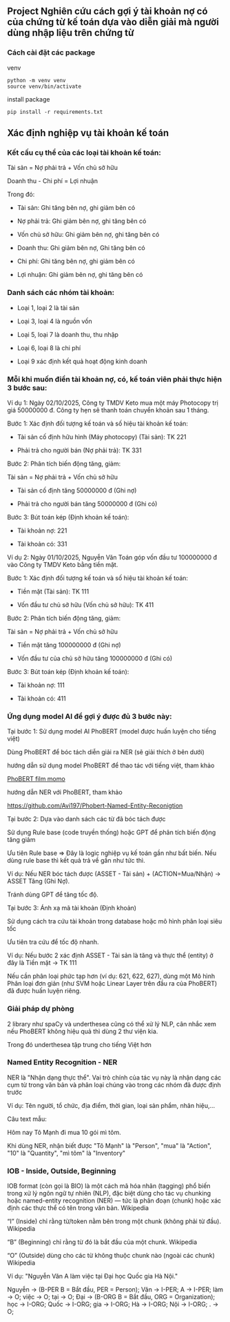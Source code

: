 ## Project Nghiên cứu cách gợi ý tài khoản nợ có của chứng từ kế toán dựa vào diễn giải mà người dùng nhập liệu trên chứng từ

### Cách cài đặt các package

venv

```
python -m venv venv
source venv/bin/activate
```

install package

```
pip install -r requirements.txt
```

## Xác định nghiệp vụ tài khoản kế toán

### Kết cấu cụ thể của các loại tài khoản kế toán:

Tài sản = Nợ phải trả + Vốn chủ sở hữu

Doanh thu - Chi phí = Lợi nhuận

Trong đó:

- Tài sản: Ghi tăng bên nợ, ghi giảm bên có

- Nợ phải trả: Ghi giảm bên nợ, ghi tăng bên có

- Vốn chủ sở hữu: Ghi giảm bên nợ, ghi tăng bên có

- Doanh thu: Ghi giảm bên nợ, Ghi tăng bên có

- Chi phí: Ghi tăng bên nợ, ghi giảm bên có

- Lợi nhuận: Ghi giảm bên nợ, ghi tăng bên có

### Danh sách các nhóm tài khoản:

- Loại 1, loại 2 là tài sản

- Loại 3, loại 4 là nguồn vốn

- Loại 5, loại 7 là doanh thu, thu nhập

- Loại 6, loại 8 là chi phí

- Loại 9 xác định kết quả hoạt động kinh doanh

### Mỗi khi muốn điền tài khoản nợ, có, kế toán viên phải thực hiện 3 bước sau:

Ví dụ 1: Ngày 02/10/2025, Công ty TMDV Keto mua một máy Photocopy trị giá 50000000 đ. Công ty hẹn sẽ thanh toán chuyển khoản sau 1 tháng.

Bước 1: Xác định đối tượng kế toán và số hiệu tài khoản kế toán:

- Tài sản cố định hữu hình (Máy photocopy) (Tài sản): TK 221

- Phải trả cho người bán (Nợ phải trả): TK 331

Bước 2: Phân tích biến động tăng, giảm:

Tài sản = Nợ phải trả + Vốn chủ sở hữu

- Tài sản cố định tăng 50000000 đ (Ghi nợ)

- Phải trả cho người bán tăng 50000000 đ (Ghi có)

Bước 3: Bút toán kép (Định khoản kế toán):

- Tài khoản nợ: 221

- Tài khoản có: 331

Ví dụ 2: Ngày 01/10/2025, Nguyễn Văn Toán góp vốn đầu tư 100000000 đ vào Công ty TMDV Keto bằng tiền mặt.

Bước 1: Xác định đối tượng kế toán và số hiệu tài khoản kế toán:

- Tiền mặt (Tài sản): TK 111

- Vốn đầu tư chủ sở hữu (Vốn chủ sở hữu): TK 411

Bước 2: Phân tích biến động tăng, giảm:

Tài sản = Nợ phải trả + Vốn chủ sở hữu

- Tiền mặt tăng 100000000 đ (Ghi nợ)

- Vốn đầu tư của chủ sở hữu tăng 100000000 đ (Ghi có)

Bước 3: Bút toán kép (Định khoản kế toán):

- Tài khoản nợ: 111

- Tài khoản có: 411

### Ứng dụng model AI để gợi ý được đủ 3 bước này:

Tại bước 1: Sử dụng model AI PhoBERT (model được huấn luyện cho tiếng việt)

Dùng PhoBERT để bóc tách diễn giải ra NER (sẽ giải thích ở bên dưới)

hướng dẫn sử dụng model PhoBERT để thao tác với tiếng việt, tham khảo

[PhoBERT film momo](sample_bert/Phobert_FilmMomo.ipynb)

hướng dẫn NER với PhoBERT, tham khảo

https://github.com/Avi197/Phobert-Named-Entity-Reconigtion

Tại bước 2: Dựa vào danh sách các từ đã bóc tách được

Sử dụng Rule base (code truyền thống) hoặc GPT để phân tích biến động tăng giảm

Ưu tiên Rule base => Đây là logic nghiệp vụ kế toán gần như bất biến. Nếu dùng rule base thì kết quả trả về gần như tức thì.

Ví dụ: Nếu NER bóc tách được (ASSET - Tài sản) + (ACTION=Mua/Nhận) → ASSET Tăng (Ghi Nợ).

Tránh dùng GPT để tăng tốc độ.

Tại bước 3: Ánh xạ mã tài khoản (Định khoản)

Sử dụng cách tra cứu tài khoản trong database hoặc mô hình phân loại siêu tốc

Ưu tiên tra cứu để tốc độ nhanh.

Ví dụ: Nếu bước 2 xác định ASSET - Tài sản là tăng và thực thể (entity) ở đây là Tiền mặt → TK 111

Nếu cần phân loại phức tạp hơn (ví dụ: 621, 622, 627), dùng một Mô hình Phân loại đơn giản (như SVM hoặc Linear Layer trên đầu ra của PhoBERT) đã được huấn luyện riêng.

### Giải pháp dự phòng

2 library như spaCy và underthesea cũng có thể xử lý NLP, cân nhắc xem nếu PhoBERT không hiệu quả thì dùng 2 thư viện kia.

Trong đó underthesea tập trung cho tiếng Việt hơn

### Named Entity Recognition - NER

NER là "Nhận dạng thực thể". Vai trò chính của tác vụ này là nhận dạng các cụm từ trong văn bản và phân loại chúng vào trong các nhóm đã được định trước

Ví dụ: Tên người, tổ chức, địa điểm, thời gian, loại sản phẩm, nhãn hiệu,...

Câu text mẫu:

Hôm nay Tô Mạnh đi mua 10 gói mì tôm.

Khi dùng NER, nhận biết được "Tô Mạnh" là "Person", "mua" là "Action", "10" là "Quantity", "mì tôm" là "Inventory"

### IOB - Inside, Outside, Beginning

IOB format (còn gọi là BIO) là một cách mã hóa nhãn (tagging) phổ biến trong xử lý ngôn ngữ tự nhiên (NLP), đặc biệt dùng cho tác vụ chunking hoặc named-entity recognition (NER) — tức là phân đoạn (chunk) hoặc xác định các thực thể có tên trong văn bản.
Wikipedia

“I” (Inside) chỉ rằng từ/token nằm bên trong một chunk (không phải từ đầu).
Wikipedia

“B” (Beginning) chỉ rằng từ đó là bắt đầu của một chunk.
Wikipedia

“O” (Outside) dùng cho các từ không thuộc chunk nào (ngoài các chunk)
Wikipedia

Ví dụ: "Nguyễn Văn A làm việc tại Đại học Quốc gia Hà Nội."

Nguyễn → (B-PER B = Bắt đầu, PER = Person); Văn → I-PER; A → I-PER; làm → O; việc → O; tại → O; Đại → (B-ORG B = Bắt đầu, ORG = Organization); học → I-ORG; Quốc → I-ORG; gia → I-ORG; Hà → I-ORG; Nội → I-ORG; . → O;
